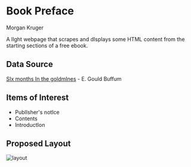 # Book Preface

Morgan Kruger

A lIght webpage that scrapes and dIsplays some HTML content from the starting sections of a free ebook.

## Data Source

[SIx months In the goldmInes](https://www.gutenberg.org/ebooks/71574) \- E. Gould Buffum

## Items of Interest

* PublIsher's notIce
* Contents
* IntroductIon

## Proposed Layout

![layout](images/layout.png)
